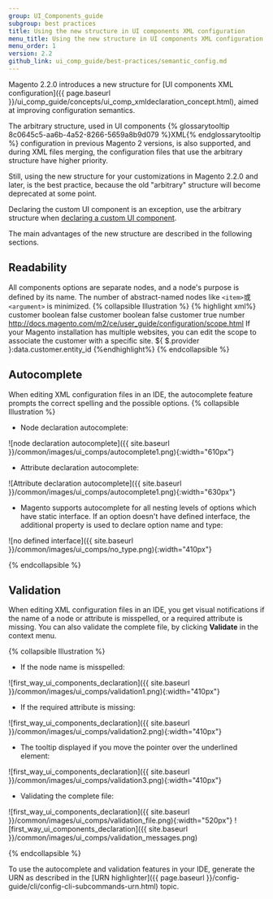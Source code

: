 ```yaml
---
group: UI_Components_guide
subgroup: best practices
title: Using the new structure in UI components XML configuration
menu_title: Using the new structure in UI components XML configuration
menu_order: 1
version: 2.2
github_link: ui_comp_guide/best-practices/semantic_config.md
---
```


Magento 2.2.0 introduces a new structure for [UI components XML configuration]({{ page.baseurl }}/ui_comp_guide/concepts/ui_comp_xmldeclaration_concept.html), aimed at improving configuration semantics.

The arbitrary structure, used in UI components {% glossarytooltip 8c0645c5-aa6b-4a52-8266-5659a8b9d079 %}XML{% endglossarytooltip %} configuration in previous Magento 2 versions, is also supported, and during XML files merging, the configuration files that use the arbitrary structure have higher priority.

Still, using the new structure for your customizations in Magento 2.2.0 and later, is the best practice, because the old "arbitrary" structure will become deprecated at some point.

<div class="bs-callout bs-callout-info" id="info_structure_except" markdown="1">
Declaring the custom UI component is an exception, use the arbitrary structure when <a  href="{{ page.baseurl }}/ui_comp_guide/howto/new_component_declaration.html">declaring a custom UI component</a>.
</div>

The main advantages of the new structure are described in the following sections.

## Readability
All components options are separate nodes, and a node's purpose is defined by its name. The number of abstract-named nodes like `<item>`或`<argument>` is minimized.
{% collapsible Illustration %}
{% highlight xml%}
<field name="default_billing" formElement="checkbox">
    <argument name="data" xsi:type="array">
        <item name="config" xsi:type="array">
            <item name="source" xsi:type="string">customer</item>
        </item>
    </argument>
    <settings>
        <dataType>boolean</dataType>
        <visible>false</visible>
    </settings>
</field>
<field name="default_shipping" formElement="checkbox">
    <argument name="data" xsi:type="array">
        <item name="config" xsi:type="array">
            <item name="source" xsi:type="string">customer</item>
        </item>
    </argument>
    <settings>
        <dataType>boolean</dataType>
        <visible>false</visible>
    </settings>
</field>
<field name="website_id" component="Magento_Ui/js/form/element/website" formElement="select">
    <argument name="data" xsi:type="array">
        <item name="config" xsi:type="array">
            <item name="source" xsi:type="string">customer</item>
        </item>
    </argument>
    <settings>
        <validation>
            <rule name="required-entry" xsi:type="boolean">true</rule>
        </validation>
        <dataType>number</dataType>
        <tooltip>
            <link>http://docs.magento.com/m2/ce/user_guide/configuration/scope.html</link>
            <description translate="true">If your Magento installation has multiple websites, you can edit the scope to associate the customer with a specific site.</description>
        </tooltip>
        <imports>
            <link name="customerId">${ $.provider }:data.customer.entity_id</link>
        </imports>
    </settings>
</field>
{%endhighlight%}
{% endcollapsible %}

## Autocomplete
When editing XML configuration files in an IDE, the autocomplete feature prompts the correct spelling and the possible options.
{% collapsible Illustration %}

* Node declaration autocomplete:

![node declaration autocomplete]({{ site.baseurl }}/common/images/ui_comps/autocomplete1.png){:width="610px"}

* Attribute declaration autocomplete:

![Attribute declaration autocomplete]({{ site.baseurl }}/common/images/ui_comps/autocomplete1.png){:width="630px"}

* Magento supports autocomplete for all nesting levels of options which have static interface. If an option doesn't have defined interface, the additional property is used to declare option name and type:

![no defined interface]({{ site.baseurl }}/common/images/ui_comps/no_type.png){:width="410px"}

{% endcollapsible %}

## Validation

When editing XML configuration files in an IDE, you get visual notifications if the name of a node or attribute is misspelled, or a required attribute is missing. You can also validate the complete file, by clicking **Validate** in the context menu.

{% collapsible Illustration %}
* If the node name is misspelled:

![first_way_ui_components_declaration]({{ site.baseurl }}/common/images/ui_comps/validation1.png){:width="410px"}

* If the required attribute is missing:

![first_way_ui_components_declaration]({{ site.baseurl }}/common/images/ui_comps/validation2.png){:width="410px"}

* The tooltip displayed if you move the pointer over the underlined element:

![first_way_ui_components_declaration]({{ site.baseurl }}/common/images/ui_comps/validation3.png){:width="410px"}

* Validating the complete file:

![first_way_ui_components_declaration]({{ site.baseurl }}/common/images/ui_comps/validation_file.png){:width="520px"}
![first_way_ui_components_declaration]({{ site.baseurl }}/common/images/ui_comps/validation_messages.png)

{% endcollapsible %}

<div class="bs-callout bs-callout-info" id="info" markdown="1">
To use the autocomplete and validation features in your IDE, generate the URN as described in the [URN highlighter]({{ page.baseurl }}/config-guide/cli/config-cli-subcommands-urn.html) topic.
</div>
